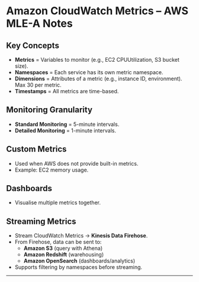 # Amazon CloudWatch Metrics – AWS MLE-A Notes

## Key Concepts
- **Metrics** = Variables to monitor (e.g., EC2 CPUUtilization, S3 bucket size).  
- **Namespaces** = Each service has its own metric namespace.  
- **Dimensions** = Attributes of a metric (e.g., instance ID, environment). Max 30 per metric.  
- **Timestamps** = All metrics are time-based.

## Monitoring Granularity
- **Standard Monitoring** = 5-minute intervals.  
- **Detailed Monitoring** = 1-minute intervals.  

## Custom Metrics
- Used when AWS does not provide built-in metrics.  
- Example: EC2 memory usage.  

## Dashboards
- Visualise multiple metrics together.  

## Streaming Metrics
- Stream CloudWatch Metrics → **Kinesis Data Firehose**.  
- From Firehose, data can be sent to:  
  - **Amazon S3** (query with Athena)  
  - **Amazon Redshift** (warehousing)  
  - **Amazon OpenSearch** (dashboards/analytics)  
- Supports filtering by namespaces before streaming.  

---
